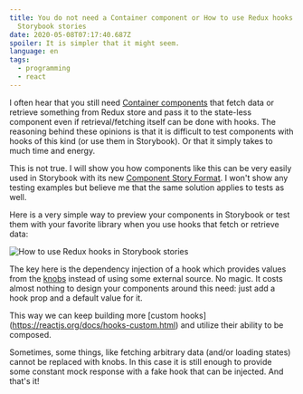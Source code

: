 ```yaml
---
title: You do not need a Container component or How to use Redux hooks in
  Storybook stories
date: 2020-05-08T07:17:40.687Z
spoiler: It is simpler that it might seem.
language: en
tags:
  - programming
  - react
---
```

I often hear that you still need [Container components](https://medium.com/@dan_abramov/smart-and-dumb-components-7ca2f9a7c7d0) that fetch data or retrieve something from Redux store and pass it to the state-less component even if retrieval/fetching itself can be done with hooks. The reasoning behind these opinions is that it is difficult to test components with hooks of this kind (or use them in Storybook). Or that it simply takes to much time and energy.

This is not true. I will show you how components like this can be very easily used in Storybook with its new [Component Story Format](https://storybook.js.org/docs/formats/component-story-format/). I won't show any testing examples but believe me that the same solution applies to tests as well.

Here is a very simple way to preview your components in Storybook or test them with your favorite library when you use hooks that fetch or retrieve data:

![How to use Redux hooks in Storybook stories](/assets/carbon-3-.png)

The key here is the dependency injection of a hook which provides values from the [knobs](https://github.com/storybookjs/storybook/tree/master/addons/knobs) instead of using some external source. No magic. It costs almost nothing to design your components around this need: just add a hook prop and a default value for it.

This way we can keep building more \[custom hooks](https://reactjs.org/docs/hooks-custom.html) and utilize their ability to be composed.

Sometimes, some things, like fetching arbitrary data (and/or loading states) cannot be replaced with knobs. In this case it is still enough to provide some constant mock response with a fake hook that can be injected. And that's it!